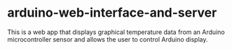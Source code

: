 # arduino-web-interface-and-server

This is a web app that displays graphical temperature data from an Arduino microcontroller sensor and allows the user to control Arduino display.
